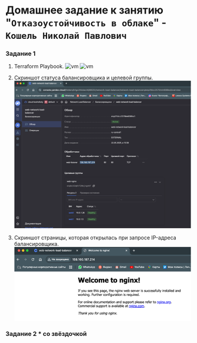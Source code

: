 # Домашнее задание к занятию "`Отказоустойчивость в облаке`" - `Кошель Николай Павлович`

### Задание 1
1. Terraform Playbook.
![vm](network.tf)
![vm](vms.tf)
2. Скриншот статуса балансировщика и целевой группы.
![alt text](netology_task/image.png)

3. Скриншот страницы, которая открылась при запросе IP-адреса балансировщика.
![alt text](netology_task/image2.png)

### Задание 2 * со звёздочкой


